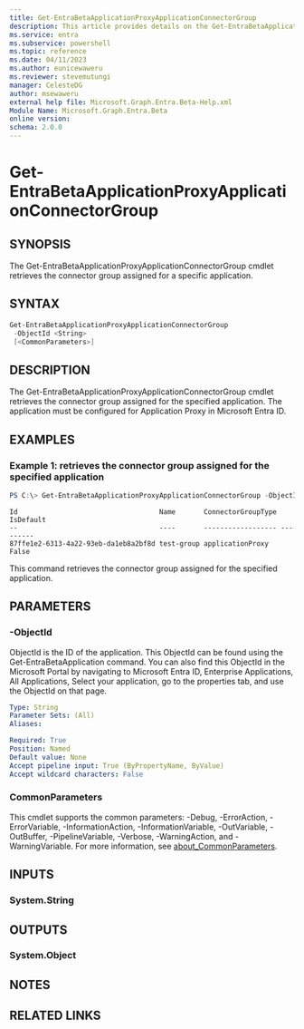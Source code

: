 ```yaml
---
title: Get-EntraBetaApplicationProxyApplicationConnectorGroup
description: This article provides details on the Get-EntraBetaApplicationProxyApplicationConnectorGroup.
ms.service: entra
ms.subservice: powershell
ms.topic: reference
ms.date: 04/11/2023
ms.author: eunicewaweru
ms.reviewer: stevemutungi
manager: CelesteDG
author: msewaweru
external help file: Microsoft.Graph.Entra.Beta-Help.xml
Module Name: Microsoft.Graph.Entra.Beta
online version:
schema: 2.0.0
---
```


# Get-EntraBetaApplicationProxyApplicationConnectorGroup

## SYNOPSIS
The Get-EntraBetaApplicationProxyApplicationConnectorGroup cmdlet retrieves the connector group assigned for a specific application.

## SYNTAX

```powershell
Get-EntraBetaApplicationProxyApplicationConnectorGroup 
 -ObjectId <String> 
 [<CommonParameters>]
```

## DESCRIPTION
The Get-EntraBetaApplicationProxyApplicationConnectorGroup cmdlet retrieves the connector group assigned for the specified application.
The application must be configured for Application Proxy in Microsoft Entra ID.

## EXAMPLES

### Example 1: retrieves the connector group assigned for the specified application
```powershell
PS C:\> Get-EntraBetaApplicationProxyApplicationConnectorGroup -ObjectId 9509afde-b5a9-4adf-b767-4f46c472c36a
```
```output
Id                                   Name       ConnectorGroupType IsDefault
--                                   ----       ------------------ ---------
87ffe1e2-6313-4a22-93eb-da1eb8a2bf8d test-group applicationProxy       False
```
This command retrieves the connector group assigned for the specified application.

## PARAMETERS

### -ObjectId
ObjectId is the ID of the application.
This ObjectId can be found using the Get-EntraBetaApplication command.
You can also find this ObjectId in the Microsoft Portal by navigating to Microsoft Entra ID, Enterprise Applications, All Applications, Select your application, go to the properties tab, and use the ObjectId on that page.

```yaml
Type: String
Parameter Sets: (All)
Aliases:

Required: True
Position: Named
Default value: None
Accept pipeline input: True (ByPropertyName, ByValue)
Accept wildcard characters: False
```

### CommonParameters
This cmdlet supports the common parameters: -Debug, -ErrorAction, -ErrorVariable, -InformationAction, -InformationVariable, -OutVariable, -OutBuffer, -PipelineVariable, -Verbose, -WarningAction, and -WarningVariable. For more information, see [about_CommonParameters](https://go.microsoft.com/fwlink/?LinkID=113216).

## INPUTS

### System.String
## OUTPUTS

### System.Object
## NOTES

## RELATED LINKS
